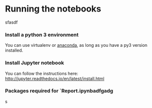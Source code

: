 # Running the notebooks
sfasdf
### Install a python 3 environment

You can use virtualenv or [anaconda](https://conda.io/docs/py2or3.html), as long as you have a py3 version installed.

### Install Jupyter notebook

You can follow the instructions here: http://jupyter.readthedocs.io/en/latest/install.html

### Packages required for `Report.ipynbadfgadg

s

